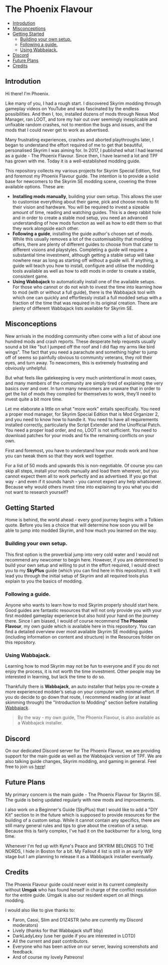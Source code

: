 # The Phoenix Flavour

- [Introdution](#introdution)
- [Misconceptions](#misconceptions)
- [Getting Started](#getting-started)
  - [Building your own setup.](#building-your-own-setup)
  - [Following a guide.](#following-a-guide)
  - [Using Wabbajack.](#using-wabbajack)
- [Discord](#discord)
- [Future Plans](#future-plans)
- [Credits](#credits)

## Introdution

Hi there! I'm Phoenix.

Like many of you, I had a rough start. I discovered Skyrim modding through gameplay videos on YouTube and was fascinated by the endless possibilities. And then I, too, installed dozens of mods through Nexus Mod Manager, ran LOOT, and tore my hair out over seemingly inexplicable and unfixable random crashes, not to mention the bugs and issues, and the mods that I could never get to work as advertised.

Many frustrating experiences, crashes and aborted playthroughs later, I began to understand the effort required of me to get that beautiful, personalised Skyrim I was aiming for. In 2017, I published what I had learned as a guide - The Phoenix Flavour. Since then, I have learned a lot and TPF has grown with me. Today it is a well-established modding guide.

This repository collects my various projects for Skyrim Special Edition, first and foremost my Phoenix Flavour guide. The intention is to provide a solid base for newcomers to the Skyrim SE modding scene, covering the three available options. These are:

- **Installing mods manually**, building your own setup. This allows the user to customise everything about their game, pick and choose mods to fit their vision and hardware. You will be required to invest a sizeable amount of time, reading and watching guides. This is a deep rabbit hole and in order to create a stable mod setup, you need an advanced understanding of how mods function as well as how to edit them so that they work alongside each other.
- **Following a guide**, installing the guide author's chosen set of mods. While this usually removes a lot of the customisability that modding offers, there are plenty of different guides to choose from that cater to different visions and playstyles. Completing a guide will require a substantial time investment, although getting a stable setup will take nowhere near as long as starting off without a guide will. If anything, a guide will teach you how to install, configure and utilise the modding tools available as well as how to edit mods in order to create a stable, consistent game.
- **Using Wabbajack** to automatically install one of the available setups. For those who cannot or do not wish to invest the time into learning how to mod (with or without a full guide), there is the Wabbajack tool with which one can quickly and effortlessly install a full modded setup with a fraction of the time that was required in its original creation. There are plenty of different Wabbajack lists available for Skyrim SE.

## Misconceptions

New arrivals in the modding community often come with a list of about one hundred mods and crash reports. These desperate help requests usually sound a bit like "but I jumped off the roof and I did flap my arms like bird wings". The fact that you need a parachute and something higher to jump off of seems so painfully obvious to community veterans, they roll their eyes, and turn away. To newcomers, this is extremely frustrating and obviously unhelpful.

But what feels like gatekeeping is very much unintentional in most cases, and many members of the community are simply tired of explaining the very basics over and over. In turn many newcomers are unaware that in order to get the list of mods they compiled for themselves to work, they’ll need to invest quite a bit more time.

Let me elaborate a little on what "more work" entails specifically. You need a proper mod manager, for Skyrim Special Edition that is Mod Organizer 2, and you need to know how to handle it. You need to have all requirements installed correctly, particularly the Script Extender and the Unofficial Patch. You need a proper load order, and no, LOOT is not sufficient. You need to download patches for your mods and fix the remaining conflicts on your own.

First and foremost, you have to understand how your mods work and how you can tweak them so that they work well together.

For a list of 50 mods and upwards this is non-negotiable. Of course you can skip all steps, install your mods manually and load them wherever, but you cannot expect them all to work perfectly and as advertised. If you go that way - and even if it sounds harsh - you cannot expect any help whatsoever. Because why would others invest time into explaining to you what you did not want to research yourself?

## Getting Started

Home is behind, the world ahead - every good journey begins with a Tolkien quote. Before you lies a choice that will determine how soon you will be able to jump into modded Skyrim, and how much you learned on the way.

### Building your own setup.

This first option is the proverbial jump into very cold water and I would not recommend any newcomer to begin here. However, if you are determined to build your own setup and willing to put in the effort required, I would direct you to my **SkyPlus** guide (which you can find here in this repository). It will lead you through the initial setup of Skyrim and all required tools plus explain to you the basics of modding.

### Following a guide.

Anyone who wants to learn how to mod Skyrim properly should start here. Good guides are fantastic resources that will not only provide you with your first modded gameplay experience but also hold your hand on the journey there. Since I am biased, I would of course recommend **The Phoenix Flavour**, my own guide which is available here in this repository. You can find a detailed overview over most available Skyrim SE modding guides (including information on content and structure) in the Resources folder on this repository.

### Using Wabbajack.

Learning how to mod Skyrim may not be fun to everyone and if you do not enjoy the process, it is not worth the time investment. Other people may be interested in learning, but lack the time to do so.

Thankfully there is **Wabbajack**, an auto installer that helps you re-create a more experienced modder’s setup on your computer with minimal effort. If you do decide to go down that route, I recommend reading (or at least skimming through) the "Introduction to Modding" section before installing [Wabbajack](https://www.wabbajack.org/).

> By the way - my own guide, The Phoenix Flavour, is also available as a Wabbajack installer.

## Discord

On our dedicated Discord server for The Phoenix Flavour, we are providing support for the main guide as well as the Wabbajack version of TPF. We are also talking guide changes, Skyrim modding, and gaming in general. Feel free to join us [here](https://discord.gg/BpwXX5f)!

## Future Plans

My primary concern is the main guide - The Phoenix Flavour for Skyrim SE. The guide is being updated regularly with new mods and improvements.

I also work on a Beginner's Guide (SkyPlus) that I would like to add a "DIY Kit" section to in the future which is supposed to provide resources for the building of a custom setup. While it cannot contain any specifics, there are still many general rules and tips to give about the creation of a setup. Because this is fairly complex, I've had it on the backburner for a long, long time.

Whenever I'm fed up with Kyne's Peace and SKYRIM BELONGS TO THE NORDS, I hide in Boston for a bit. My Fallout 4 list is still in an early WIP stage but I am planning to release it as a Wabbajack installer eventually.

## Credits

The Phoenix Flavour guide could never exist in its current complexity without **Umgak** who has found herself in charge of the conflict resolution for the entire guide. Umgak is also our resident expert on all things modding.

I would also like to give thanks to:
- Faron, Cassi, Slim and D1Z4STR (who are currently my Discord moderators)
- Lively (thanks for that Wabbajack stuff bby)
- DarkLadyLexy (use her guide if you are interested in LOTD)
- All the current and past contributors.
- Everyone who has been active on our server, leaving screenshots and feedback.
- And of course my lovely Patreons!